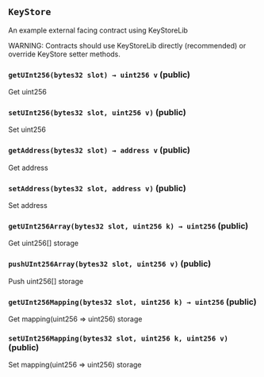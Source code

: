 ## `KeyStore`

An example external facing contract using KeyStoreLib

WARNING: Contracts should use KeyStoreLib directly (recommended) or override KeyStore setter methods.

### `getUInt256(bytes32 slot) → uint256 v` (public)

Get uint256

### `setUInt256(bytes32 slot, uint256 v)` (public)

Set uint256

### `getAddress(bytes32 slot) → address v` (public)

Get address

### `setAddress(bytes32 slot, address v)` (public)

Set address

### `getUInt256Array(bytes32 slot, uint256 k) → uint256` (public)

Get uint256[] storage

### `pushUInt256Array(bytes32 slot, uint256 v)` (public)

Push uint256[] storage

### `getUInt256Mapping(bytes32 slot, uint256 k) → uint256` (public)

Get mapping(uint256 => uint256) storage

### `setUInt256Mapping(bytes32 slot, uint256 k, uint256 v)` (public)

Set mapping(uint256 => uint256) storage
